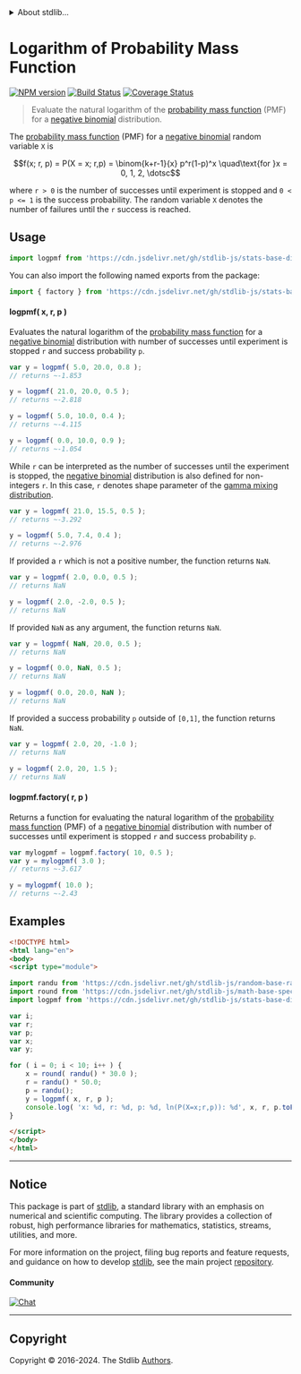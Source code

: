 <!--

@license Apache-2.0

Copyright (c) 2018 The Stdlib Authors.

Licensed under the Apache License, Version 2.0 (the "License");
you may not use this file except in compliance with the License.
You may obtain a copy of the License at

   http://www.apache.org/licenses/LICENSE-2.0

Unless required by applicable law or agreed to in writing, software
distributed under the License is distributed on an "AS IS" BASIS,
WITHOUT WARRANTIES OR CONDITIONS OF ANY KIND, either express or implied.
See the License for the specific language governing permissions and
limitations under the License.

-->


<details>
  <summary>
    About stdlib...
  </summary>
  <p>We believe in a future in which the web is a preferred environment for numerical computation. To help realize this future, we've built stdlib. stdlib is a standard library, with an emphasis on numerical and scientific computation, written in JavaScript (and C) for execution in browsers and in Node.js.</p>
  <p>The library is fully decomposable, being architected in such a way that you can swap out and mix and match APIs and functionality to cater to your exact preferences and use cases.</p>
  <p>When you use stdlib, you can be absolutely certain that you are using the most thorough, rigorous, well-written, studied, documented, tested, measured, and high-quality code out there.</p>
  <p>To join us in bringing numerical computing to the web, get started by checking us out on <a href="https://github.com/stdlib-js/stdlib">GitHub</a>, and please consider <a href="https://opencollective.com/stdlib">financially supporting stdlib</a>. We greatly appreciate your continued support!</p>
</details>

# Logarithm of Probability Mass Function

[![NPM version][npm-image]][npm-url] [![Build Status][test-image]][test-url] [![Coverage Status][coverage-image]][coverage-url] <!-- [![dependencies][dependencies-image]][dependencies-url] -->

> Evaluate the natural logarithm of the [probability mass function][pmf] (PMF) for a [negative binomial][negative-binomial-distribution] distribution.

<section class="intro">

The [probability mass function][pmf] (PMF) for a [negative binomial][negative-binomial-distribution] random variable `X` is

<!-- <equation class="equation" label="eq:negative_binomial_pmf" align="center" raw="f(x; r, p) = P(X = x; r,p) = \binom{k+r-1}{x} p^r(1-p)^x \quad\text{for }x = 0, 1, 2, \dotsc" alt="Probability mass function (PMF) for a negative binomial distribution."> -->

```math
f(x; r, p) = P(X = x; r,p) = \binom{k+r-1}{x} p^r(1-p)^x \quad\text{for }x = 0, 1, 2, \dotsc
```

<!-- <div class="equation" align="center" data-raw-text="f(x; r, p) = P(X = x; r,p) = \binom{k+r-1}{x} p^r(1-p)^x \quad\text{for }x = 0, 1, 2, \dotsc" data-equation="eq:negative_binomial_pmf">
    <img src="https://cdn.jsdelivr.net/gh/stdlib-js/stdlib@51534079fef45e990850102147e8945fb023d1d0/lib/node_modules/@stdlib/stats/base/dists/negative-binomial/logpmf/docs/img/equation_negative_binomial_pmf.svg" alt="Probability mass function (PMF) for a negative binomial distribution.">
    <br>
</div> -->

<!-- </equation> -->

where `r > 0` is the number of successes until experiment is stopped and `0 < p <= 1` is the success probability. The random variable `X` denotes the number of failures until the `r` success is reached. 

</section>

<!-- /.intro -->



<section class="usage">

## Usage

```javascript
import logpmf from 'https://cdn.jsdelivr.net/gh/stdlib-js/stats-base-dists-negative-binomial-logpmf@esm/index.mjs';
```

You can also import the following named exports from the package:

```javascript
import { factory } from 'https://cdn.jsdelivr.net/gh/stdlib-js/stats-base-dists-negative-binomial-logpmf@esm/index.mjs';
```

#### logpmf( x, r, p )

Evaluates the natural logarithm of the [probability mass function][pmf] for a [negative binomial][negative-binomial-distribution] distribution with number of successes until experiment is stopped `r` and success probability `p`.

```javascript
var y = logpmf( 5.0, 20.0, 0.8 );
// returns ~-1.853

y = logpmf( 21.0, 20.0, 0.5 );
// returns ~-2.818

y = logpmf( 5.0, 10.0, 0.4 );
// returns ~-4.115

y = logpmf( 0.0, 10.0, 0.9 );
// returns ~-1.054
```

While `r` can be interpreted as the number of successes until the experiment is stopped, the [negative binomial][negative-binomial-distribution] distribution is also defined for non-integers `r`. In this case, `r` denotes shape parameter of the [gamma mixing distribution][negative-binomial-mixture-representation].

```javascript
var y = logpmf( 21.0, 15.5, 0.5 );
// returns ~-3.292

y = logpmf( 5.0, 7.4, 0.4 );
// returns ~-2.976
```

If provided a `r` which is not a positive number, the function returns `NaN`.

```javascript
var y = logpmf( 2.0, 0.0, 0.5 );
// returns NaN

y = logpmf( 2.0, -2.0, 0.5 );
// returns NaN
```

If provided `NaN` as any argument, the function returns `NaN`.

```javascript
var y = logpmf( NaN, 20.0, 0.5 );
// returns NaN

y = logpmf( 0.0, NaN, 0.5 );
// returns NaN

y = logpmf( 0.0, 20.0, NaN );
// returns NaN
```

If provided a success probability `p` outside of `[0,1]`, the function returns `NaN`.

```javascript
var y = logpmf( 2.0, 20, -1.0 );
// returns NaN

y = logpmf( 2.0, 20, 1.5 );
// returns NaN
```

#### logpmf.factory( r, p )

Returns a function for evaluating the natural logarithm of the [probability mass function][pmf] (PMF) of a [negative binomial][negative-binomial-distribution] distribution with number of successes until experiment is stopped `r` and success probability `p`.

```javascript
var mylogpmf = logpmf.factory( 10, 0.5 );
var y = mylogpmf( 3.0 );
// returns ~-3.617

y = mylogpmf( 10.0 );
// returns ~-2.43
```

</section>

<!-- /.usage -->

<section class="examples">

## Examples

<!-- eslint no-undef: "error" -->

```html
<!DOCTYPE html>
<html lang="en">
<body>
<script type="module">

import randu from 'https://cdn.jsdelivr.net/gh/stdlib-js/random-base-randu@esm/index.mjs';
import round from 'https://cdn.jsdelivr.net/gh/stdlib-js/math-base-special-round@esm/index.mjs';
import logpmf from 'https://cdn.jsdelivr.net/gh/stdlib-js/stats-base-dists-negative-binomial-logpmf@esm/index.mjs';

var i;
var r;
var p;
var x;
var y;

for ( i = 0; i < 10; i++ ) {
    x = round( randu() * 30.0 );
    r = randu() * 50.0;
    p = randu();
    y = logpmf( x, r, p );
    console.log( 'x: %d, r: %d, p: %d, ln(P(X=x;r,p)): %d', x, r, p.toFixed( 4 ), y.toFixed( 4 ) );
}

</script>
</body>
</html>
```

</section>

<!-- /.examples -->

<!-- Section for related `stdlib` packages. Do not manually edit this section, as it is automatically populated. -->

<section class="related">

</section>

<!-- /.related -->

<!-- Section for all links. Make sure to keep an empty line after the `section` element and another before the `/section` close. -->


<section class="main-repo" >

* * *

## Notice

This package is part of [stdlib][stdlib], a standard library with an emphasis on numerical and scientific computing. The library provides a collection of robust, high performance libraries for mathematics, statistics, streams, utilities, and more.

For more information on the project, filing bug reports and feature requests, and guidance on how to develop [stdlib][stdlib], see the main project [repository][stdlib].

#### Community

[![Chat][chat-image]][chat-url]

---

## Copyright

Copyright &copy; 2016-2024. The Stdlib [Authors][stdlib-authors].

</section>

<!-- /.stdlib -->

<!-- Section for all links. Make sure to keep an empty line after the `section` element and another before the `/section` close. -->

<section class="links">

[npm-image]: http://img.shields.io/npm/v/@stdlib/stats-base-dists-negative-binomial-logpmf.svg
[npm-url]: https://npmjs.org/package/@stdlib/stats-base-dists-negative-binomial-logpmf

[test-image]: https://github.com/stdlib-js/stats-base-dists-negative-binomial-logpmf/actions/workflows/test.yml/badge.svg?branch=v0.2.0
[test-url]: https://github.com/stdlib-js/stats-base-dists-negative-binomial-logpmf/actions/workflows/test.yml?query=branch:v0.2.0

[coverage-image]: https://img.shields.io/codecov/c/github/stdlib-js/stats-base-dists-negative-binomial-logpmf/main.svg
[coverage-url]: https://codecov.io/github/stdlib-js/stats-base-dists-negative-binomial-logpmf?branch=main

<!--

[dependencies-image]: https://img.shields.io/david/stdlib-js/stats-base-dists-negative-binomial-logpmf.svg
[dependencies-url]: https://david-dm.org/stdlib-js/stats-base-dists-negative-binomial-logpmf/main

-->

[chat-image]: https://img.shields.io/gitter/room/stdlib-js/stdlib.svg
[chat-url]: https://app.gitter.im/#/room/#stdlib-js_stdlib:gitter.im

[stdlib]: https://github.com/stdlib-js/stdlib

[stdlib-authors]: https://github.com/stdlib-js/stdlib/graphs/contributors

[umd]: https://github.com/umdjs/umd
[es-module]: https://developer.mozilla.org/en-US/docs/Web/JavaScript/Guide/Modules

[deno-url]: https://github.com/stdlib-js/stats-base-dists-negative-binomial-logpmf/tree/deno
[deno-readme]: https://github.com/stdlib-js/stats-base-dists-negative-binomial-logpmf/blob/deno/README.md
[umd-url]: https://github.com/stdlib-js/stats-base-dists-negative-binomial-logpmf/tree/umd
[umd-readme]: https://github.com/stdlib-js/stats-base-dists-negative-binomial-logpmf/blob/umd/README.md
[esm-url]: https://github.com/stdlib-js/stats-base-dists-negative-binomial-logpmf/tree/esm
[esm-readme]: https://github.com/stdlib-js/stats-base-dists-negative-binomial-logpmf/blob/esm/README.md
[branches-url]: https://github.com/stdlib-js/stats-base-dists-negative-binomial-logpmf/blob/main/branches.md

[negative-binomial-mixture-representation]: https://en.wikipedia.org/wiki/Negative_binomial_distribution#Gamma.E2.80.93Poisson_mixture

[negative-binomial-distribution]: https://en.wikipedia.org/wiki/Negative_binomial_distribution

[pmf]: https://en.wikipedia.org/wiki/Probability_mass_function

</section>

<!-- /.links -->
